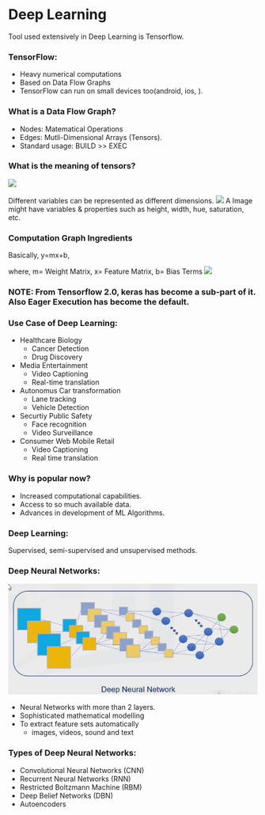 # Deep Learning

Tool used extensively in Deep Learning is Tensorflow.

### TensorFlow:

- Heavy numerical computations
- Based on Data Flow Graphs
- TensorFlow can run on small devices too(android, ios, ).

### What is a Data Flow Graph?

- Nodes: Matematical Operations
- Edges: Mutli-Dimensional Arrays (Tensors).
- Standard usage: BUILD >> EXEC

### What is the meaning of tensors?

![](../files/tensors.png)

Different variables can be represented as different dimensions.
![](../files/tensor-example.png)
A Image might have variables & properties such as height, width, hue, saturation, etc.

### Computation Graph Ingredients

Basically, y=mx+b,

where, m= Weight Matrix, x= Feature Matrix, b= Bias Terms
![](../files/comp-graph-ing.png)

### NOTE: From Tensorflow 2.0, keras has become a sub-part of it. Also Eager Execution has become the default.

### Use Case of Deep Learning:

- Healthcare Biology
  - Cancer Detection
  - Drug Discovery
- Media Entertainment
  - Video Captioning
  - Real-time translation
- Autonomus Car transformation
  - Lane tracking
  - Vehicle Detection
- Securtiy Public Safety
  - Face recognition
  - Video Surveillance
- Consumer Web Mobile Retail
  - Video Captioning
  - Real time translation

### Why is popular now?

- Increased computational capabilities.
- Access to so much available data.
- Advances in development of ML Algorithms.

### Deep Learning:

Supervised, semi-supervised and unsupervised methods.

### Deep Neural Networks:

![](../../files/deep-nn.png)

- Neural Networks with more than 2 layers.
- Sophisticated mathematical modelling
- To extract feature sets automatically
  - images, videos, sound and text

### Types of Deep Neural Networks:

- Convolutional Neural Networks (CNN)
- Recurrent Neural Networks (RNN)
- Restricted Boltzmann Machine (RBM)
- Deep Belief Networks (DBN)
- Autoencoders

